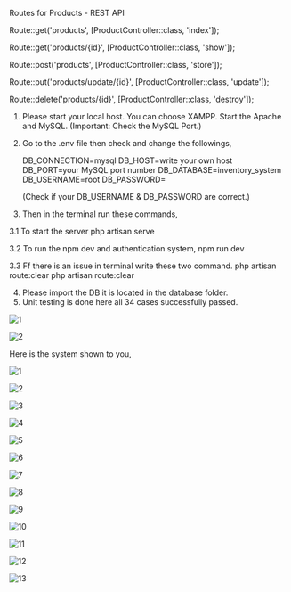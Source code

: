 

Routes for Products - REST API

Route::get('products', [ProductController::class, 'index']);

Route::get('products/{id}', [ProductController::class, 'show']);

Route::post('products', [ProductController::class, 'store']);

Route::put('products/update/{id}', [ProductController::class, 'update']);

Route::delete('products/{id}', [ProductController::class, 'destroy']);



1. Please start your local host. You can choose XAMPP. Start the Apache and MySQL. (Important: Check the MySQL Port.)
2. Go to the .env file then check and change the followings, 

    DB_CONNECTION=mysql
    DB_HOST=write your own host
    DB_PORT=your MySQL port number
    DB_DATABASE=inventory_system
    DB_USERNAME=root
    DB_PASSWORD=

    (Check if your DB_USERNAME & DB_PASSWORD are correct.)

3. Then in the terminal run these commands,

  3.1 To start the server
      php artisan serve

  3.2 To run the npm dev and authentication system,
      npm run dev

  3.3 Ff there is an issue in terminal write these two command.
      php artisan route:clear
      php artisan route:clear


4. Please import the DB it is located in the database folder.
5. Unit testing is done here all 34 cases successfully passed.
   
![1](https://github.com/MOSHAROFaa/InventorySystem/assets/84110930/a6411476-76e3-4d17-a3c3-6d3e617ddea9)


![2](https://github.com/MOSHAROFaa/InventorySystem/assets/84110930/faa03c36-fd82-4a44-975c-e120ec6ffe54)


Here is the system shown to you,


![1](https://github.com/MOSHAROFaa/InventorySystem/assets/84110930/ab19759b-ff48-4d16-9ccd-d9851418e77d)


![2](https://github.com/MOSHAROFaa/InventorySystem/assets/84110930/265f8300-d593-4a43-8949-5f8615fea78f)


![3](https://github.com/MOSHAROFaa/InventorySystem/assets/84110930/c4032e71-06c2-408a-af76-e6dda1db563d)


![4](https://github.com/MOSHAROFaa/InventorySystem/assets/84110930/2508b6db-7422-47bf-9642-7e46b49c26cd)

![5](https://github.com/MOSHAROFaa/InventorySystem/assets/84110930/f2d97457-256e-4aca-9b9a-91a8fb43d637)



![6](https://github.com/MOSHAROFaa/InventorySystem/assets/84110930/b3d52a12-9f4c-4c06-b042-cdf1b0da17c4)


![7](https://github.com/MOSHAROFaa/InventorySystem/assets/84110930/ba100778-eb0e-444e-a6e2-a170a44dd3c2)


![8](https://github.com/MOSHAROFaa/InventorySystem/assets/84110930/42bf58c4-9e6b-425d-9774-96fce28be0bc)


![9](https://github.com/MOSHAROFaa/InventorySystem/assets/84110930/31588aa2-eaa1-4a75-bb3c-1b124e525db1)


![10](https://github.com/MOSHAROFaa/InventorySystem/assets/84110930/1f5dfd46-ae84-4085-969a-d67663fb4a90)


![11](https://github.com/MOSHAROFaa/InventorySystem/assets/84110930/83605084-fcd5-4692-9b15-854ef95b3d89)


![12](https://github.com/MOSHAROFaa/InventorySystem/assets/84110930/425a3c0c-7514-4dd0-b03c-c021615194b5)


![13](https://github.com/MOSHAROFaa/InventorySystem/assets/84110930/b9a6040d-17af-4fc5-b7d1-aa2f1ebd78ad)
